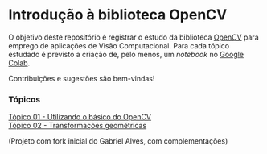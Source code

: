 # Introdução à biblioteca OpenCV

O objetivo deste repositório é registrar o estudo da biblioteca [OpenCV](https://opencv.org/) para emprego de aplicações de Visão Computacional. Para cada tópico estudado é previsto a criação de, pelo menos, um *notebook* no [Google Colab](https://colab.research.google.com).

Contribuições e sugestões são bem-vindas!

### Tópicos
[Tópico 01 - Utilizando o básico do OpenCV](https://github.com/alvesmgabriel/intro-opencv/tree/main/aula-01-opencv-basico)\
[Tópico 02 - Transformações geométricas](https://github.com/alvesmgabriel/intro-opencv/tree/main/topico-02-transformacoes-geometricas)

(Projeto com fork inicial do Gabriel Alves, com complementações)
